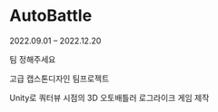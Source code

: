 # AutoBattle

2022.09.01 – 2022.12.20

팀 정해주세요

고급 캡스톤디자인 팀프로젝트

Unity로 쿼터뷰 시점의 3D 오토배틀러 로그라이크 게임 제작
